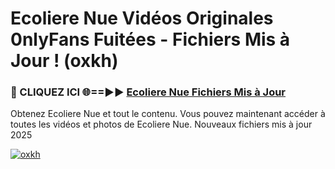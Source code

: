 # Ecoliere Nue Vidéos Originales 0nlyFans Fuitées - Fichiers Mis à Jour ! (oxkh)

<h3>🔴 CLIQUEZ ICI 🌐==►► <a href="https://tinyurl.com/2pmr4ezf" rel="nofollow">Ecoliere Nue Fichiers Mis à Jour</a></h3>

Obtenez Ecoliere Nue et tout le contenu. Vous pouvez maintenant accéder à toutes les vidéos et photos de Ecoliere Nue. Nouveaux fichiers mis à jour 2025

[![oxkh](https://i.imgur.com/6SNvagu.gif)](https://tinyurl.com/2pmr4ezf)
